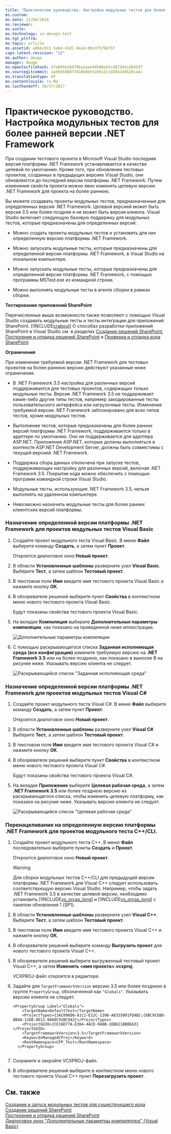 ```yaml
---
title: "Практическое руководство. Настройка модульных тестов для более ранней версии .NET Framework | Документы Майкрософт"
ms.custom: 
ms.date: 11/04/2016
ms.reviewer: 
ms.suite: 
ms.technology: vs-devops-test
ms.tgt_pltfrm: 
ms.topic: article
ms.assetid: adb6c011-5abd-41d2-8ead-08cd7579bf37
caps.latest.revision: "12"
ms.author: douge
manager: douge
ms.openlocfilehash: d7a899e16d79ba2aae40506eb3cd6739dcdb4397
ms.sourcegitcommit: aadb9588877418b8b55a5612c1d3842d4520ca4c
ms.translationtype: HT
ms.contentlocale: ru-RU
ms.lasthandoff: 10/27/2017
---
```

# <a name="how-to-configure-unit-tests-to-target-an-earlier-version-of-the-net-framework"></a>Практическое руководство. Настройка модульных тестов для более ранней версии .NET Framework
При создании тестового проекта в Microsoft Visual Studio последняя версия платформы .NET Framework устанавливается в качестве целевой по умолчанию. Кроме того, при обновлении тестовых проектов, созданных в предыдущих версиях Visual Studio, они обновляются до последней версии платформы .NET Framework. Путем изменения свойств проекта можно явно изменить целевую версию .NET Framework для проекта на более раннюю.  
  
 Вы можете создавать проекты модульных тестов, предназначенные для определенных версий .NET Framework. Целевой версией может быть версия 3.5 или более поздняя и не может быть версия клиента. Visual Studio включает следующую базовую поддержку для модульных тестов, которые предназначены для определенных версий:  
  
-   Можно создать проекты модульных тестов и установить для них определенную версию платформы .NET Framework.  
  
-   Можно запускать модульные тесты, которые предназначены для определенной версии платформы .NET Framework, в Visual Studio на локальном компьютере.  
  
-   Можно запускать модульные тесты, которые предназначены для определенной версии платформы .NET Framework, с помощью программы MSTest.exe из командной строки.  
  
-   Можно выполнять модульные тесты в агенте сборки в рамках сборки.  
  
 **Тестирование приложений SharePoint**  
  
 Перечисленные выше возможности также позволяют с помощью Visual Studio создавать модульные тесты и тесты интеграции для приложений SharePoint. [!INCLUDE[crabout](../test/includes/crabout_md.md)] О способах разработки приложений SharePoint в Visual Studio см. в разделах [Создание решений SharePoint](/office-dev/office-dev/create-sharepoint-solutions), [Построение и отладка решений SharePoint](/office-dev/office-dev/building-and-debugging-sharepoint-solutions) и [Проверка и отладка кода SharePoint](/office-dev/office-dev/verifying-and-debugging-sharepoint-code).  
  
 **Ограничения**  
  
 При изменении требуемой версии .NET Framework для тестовых проектов на более раннюю версию действуют указанные ниже ограничения.  
  
-   В .NET Framework 3.5 настройка для различных версий поддерживается для тестовых проектов, содержащих только модульные тесты. Версия .NET Framework 3.5 не поддерживает какие-либо другие типы тестов, например закодированные тесты пользовательского интерфейса или нагрузочные тесты. Изменение требуемой версии .NET Framework заблокировано для всех типов тестов, кроме модульных тестов.  
  
-   Выполнение тестов, которые предназначены для более ранних версий платформы .NET Framework, поддерживается только в адаптере по умолчанию. Оно не поддерживается для адаптера ASP.NET. Приложения ASP.NET, которые должны выполняться в контексте ASP.NET Development Server, должны быть совместимы с текущей версией .NET Framework.  
  
-   Поддержка сбора данных отключена при запуске тестов, поддерживающих настройку для различных версий, включая .NET Framework 3.5. Покрытие кода можно обеспечить с помощью программ командной строки Visual Studio.  
  
-   Модульные тесты, использующие .NET Framework 3.5, нельзя выполнять на удаленном компьютере.  
  
-   Невозможно назначить модульные тесты для более ранних клиентских версий платформы.  
  
### <a name="re-targeting-to-a-specific-version-of-the-net-framework-for-visual-basic-unit-test-projects"></a>Назначение определенной версии платформы .NET Framework для проектов модульных тестов Visual Basic  
  
1.  Создайте проект модульного теста Visual Basic. В меню **Файл** выберите команду **Создать**, а затем пункт **Проект**.  
  
     Откроется диалоговое окно **Новый проект**.  
  
2.  В области **Установленные шаблоны** разверните узел **Visual Basic**. Выберите **Тест**, а затем шаблон **Тестовый проект**.  
  
3.  В текстовом поле **Имя** введите имя тестового проекта Visual Basic и нажмите кнопку **ОК**.  
  
4.  В обозревателе решений выберите пункт **Свойства** в контекстном меню нового тестового проекта Visual Basic.  
  
     Будут показаны свойства тестового проекта Visual Basic.  
  
5.  На вкладке **Компиляция** выберите **Дополнительные параметры компиляции**, как показано на приведенной ниже иллюстрации.  
  
     ![Дополнительные параметры компиляции](../test/media/howtoconfigureunittest35frameworka.png "HowToConfigureUnitTest35FrameworkA")  
  
6.  С помощью раскрывающегося списка **Заданная исполняющая среда (все конфигурации)** измените требуемую версию на **.NET Framework 3.5** или на более позднюю, как показано в выноске В на рисунке ниже. Указывать версию клиента не следует.  
  
     ![Раскрывающийся список "Заданная исполняющая среда"](../test/media/howtoconfigureunitest35frameworkstepb.png "HowToConfigureUniTest35FrameworkStepB")  
  
### <a name="re-targeting-to-a-specific-version-of-the-net-framework-for-visual-c-unit-test-projects"></a>Назначение определенной версии платформы .NET Framework для проектов модульных тестов Visual C#  
  
1.  Создайте проект модульного теста Visual C#. В меню **Файл** выберите команду **Создать**, а затем пункт **Проект**.  
  
     Откроется диалоговое окно **Новый проект**.  
  
2.  В области **Установленные шаблоны** разверните узел **Visual C#**. Выберите **Тест**, а затем шаблон **Тестовый проект**.  
  
3.  В текстовом поле **Имя** введите имя тестового проекта Visual C# и нажмите кнопку **ОК**.  
  
4.  В обозревателе решений выберите пункт **Свойства** в контекстном меню нового тестового проекта Visual C#.  
  
     Будут показаны свойства тестового проекта Visual C#.  
  
5.  На вкладке **Приложение** выберите **Целевая рабочая среда**, а затем **.NET Framework 3.5** или более позднюю версию из раскрывающегося списка, чтобы изменить целевую платформу, как показано на рисунке ниже. Указывать версию клиента не следует.  
  
     ![Раскрывающийся список "Целевая рабочая среда"](../test/media/howtoconfigureunittest35frameworkcsharp.png "HowToConfigureUnitTest35FrameworkCSharp")  
  
### <a name="re-targeting-to-a-specific-version-of-the-net-framework-for-ccli-unit-test-projects"></a>Перенацеливание на определенную версию платформы .NET Framework для проектов модульного теста C++/CLI.  
  
1.  Создайте проект модульного теста C++. В меню **Файл** последовательно выберите пункты **Создать** и **Проект**.  
  
     Откроется диалоговое окно **Новый проект**.  
  
    > [!WARNING]
    >  Для сборки модульных тестов C++/CLI для предыдущей версии платформы .NET Framework для Visual C++ следует использовать соответствующую версию Visual Studio. Например, чтобы задать .NET Framework 3.5 в качестве целевой версии, необходимо установить [!INCLUDE[vs_orcas_long](../debugger/includes/vs_orcas_long_md.md)] и [!INCLUDE[vs_orcas_long](../debugger/includes/vs_orcas_long_md.md)] с пакетом обновления 1 (SP1).  
  
2.  В области **Установленные шаблоны** разверните узел **Visual C++**. Выберите **Тест**, а затем шаблон **Тестовый проект**.  
  
3.  В текстовом поле **Имя** введите имя тестового проекта Visual C++ и нажмите кнопку **ОК**.  
  
4.  В обозревателе решений выберите команду **Выгрузить проект** для нового тестового проекта Visual C++.  
  
5.  В обозревателе решений выберите выгруженный тестовый проект Visual C++, а затем **Изменить \<имя проекта>.vcxproj**.  
  
     VCXPROJ-файл откроется в редакторе.  
  
6.  Задайте для `TargetFrameworkVersion` версию 3.5 или более позднюю в группе `PropertyGroup`, обозначенной как `"Globals"`. Указывать версию клиента не следует.  
  
    ```  
    <PropertyGroup Label="Globals">  
        <TargetName>DefaultTest</TargetName>  
        <ProjectTypes>{3AC096D0-A1C2-E12C-1390-A8335801FDAB};{8BC9CEB8-8B4A-11D0-8D11-00A0C91BC942}</ProjectTypes>  
        <ProjectGUID>{CE16D77A-E364-4ACD-948B-1EB6218B0EA3}</ProjectGUID>  
        <TargetFrameworkVersion>3.5</TargetFrameworkVersion>  
        <Keyword>ManagedCProj</Keyword>  
        <RootNamespace>CPP_Test</RootNamespace>  
      </PropertyGroup>  
  
    ```  
  
7.  Сохраните и закройте VCXPROJ-файл.  
  
8.  В обозревателе решений выберите в контекстном меню нового тестового проекта Visual C++ пункт **Перезагрузить проект**.  
  
## <a name="see-also"></a>См. также  
 [Создание и запуск модульных тестов для существующего кода](http://msdn.microsoft.com/en-us/e8370b93-085b-41c9-8dec-655bd886f173)   
 [Создание решений SharePoint](/office-dev/office-dev/create-sharepoint-solutions)   
 [Построение и отладка решений SharePoint](/office-dev/office-dev/building-and-debugging-sharepoint-solutions)   
 [Диалоговое окно "Дополнительные параметры компилятора" (Visual Basic)](../ide/reference/advanced-compiler-settings-dialog-box-visual-basic.md)
